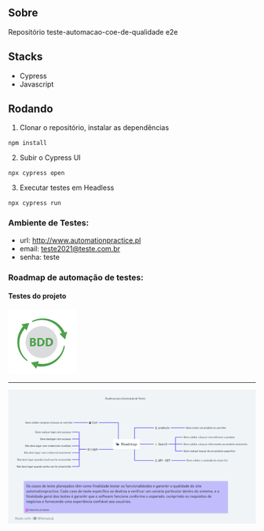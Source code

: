 ## Sobre

Repositório teste-automacao-coe-de-qualidade e2e

## Stacks
- Cypress
- Javascript

## Rodando

1. Clonar o repositório, instalar as dependências
```
npm install
```

2. Subir o Cypress UI
```
npx cypress open 
```

3. Executar testes em Headless
```
npx cypress run 
```
### Ambiente de Testes:

-   url: http://www.automationpractice.pl
-   email: teste2021@teste.com.br
-   senha: teste

### Roadmap de automação de testes:

<p align="center">
  <h4>Testes do projeto</h4>
  <a href="BDD.md">
    <img src="image/bdd.png" alt="Alt Text" />
  </a>
</p>



---

![Alt Text](image/roadmap.png)





